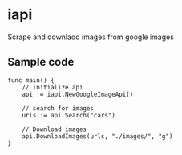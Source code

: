# iapi

Scrape and downlaod images from google images

## Sample code
```
func main() {
	// initialize api
	api := iapi.NewGoogleImageApi()

	// search for images
	urls := api.Search("cars")

	// Download images
	api.DownloadImages(urls, "./images/", "g")
}
```
